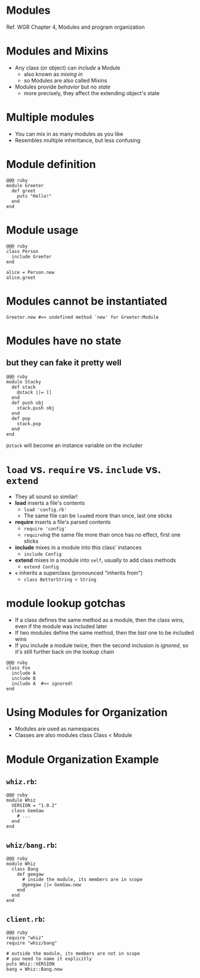 <!SLIDE subsection>
# Modules

Ref. WGR Chapter 4, Modules and program organization

<!SLIDE>
# Modules and Mixins

* Any class (or object) can *include* a Module
  * also known as *mixing in*
  * so Modules are also called Mixins
* Modules provide *behavior* but no *state*
  * more precisely, they affect the extending object's state
  
# Multiple modules

* You can mix in as many modules as you like
* Resembles multiple inheritance, but less confusing

# Module definition

    @@@ ruby
    module Greeter
      def greet
        puts "Hello!"
      end
    end
    
# Module usage
    
    @@@ ruby
    class Person
      include Greeter
    end
    
    alice = Person.new
    alice.greet
    
# Modules cannot be instantiated

    Greeter.new #=> undefined method `new' for Greeter:Module

# Modules have no state
## but they can fake it pretty well

    @@@ ruby
    module Stacky
      def stack
        @stack ||= []
      end
      def push obj
        stack.push obj
      end
      def pop
        stack.pop
      end
    end

`@stack` will become an instance variable on the includer

<!SLIDE incremental>
# `load` vs. `require` vs. `include` vs. `extend`

* They all sound so similar!
* **load** inserts a file's contents
  * `load 'config.rb'`
  * The same file can be `load`ed more than once, last one sticks
* **require** inserts a file's parsed contents
  * `require 'config'`
  * `require`ing the same file more than once has no effect, first one sticks
* **include** mixes in a module into this class' instances
  * `include Config`
* **extend** mixes in a module into `self`, usually to add class methods
  * `extend Config`
* **`<`** inherits a superclass (pronounced "inherits from")
  * `class BetterString < String`

<!SLIDE incremental>
# module lookup gotchas

* If a class defines the same method as a module, then the class wins, even if the module was included later
* If two modules define the same method, then the *last* one to be included wins
* If you include a module twice, then the second inclusion is *ignored*, so it's still further back on the lookup chain

```
@@@ ruby
class Foo
  include A
  include B
  include A  #<< ignored!
end
```

<!SLIDE subsection>
# Using Modules for Organization

* Modules are used as namespaces
* Classes are also modules
        class Class < Module

# Module Organization Example

## `whiz.rb`:

    @@@ ruby
    module Whiz
      VERSION = "1.0.2"
      class GeeGaw
        # ...
      end
    end

## `whiz/bang.rb`:

    @@@ ruby
    module Whiz
      class Bang
        def geegaw
          # inside the module, its members are in scope
          @geegaw ||= GeeGaw.new
        end
      end
    end

## `client.rb`:

    @@@ ruby
    require "whiz"
    require "whiz/bang"

    # outside the module, its members are not in scope
    # you need to name it explicitly
    puts Whiz::VERSION
    bang = Whiz::Bang.new
